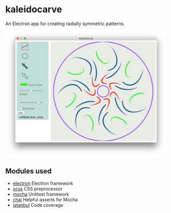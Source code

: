 ﻿# kaleidocarve
An Electron app for creating radially symmetric patterns.

![screenshot](images/screenshot.png)

## Modules used

* [electron](https://www.electronjs.org/) Electron framework
* [scss](https://sass-lang.com/) CSS preprocessor
* [mocha](https://mochajs.org/) Unittest framework
* [chai](https://www.chaijs.com/) Helpful asserts for Mocha
* [istanbul](https://istanbul.js.org/) Code coverage
